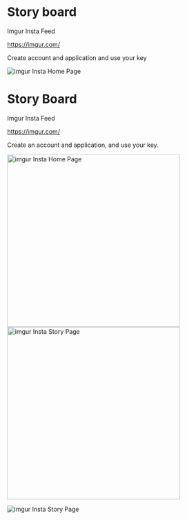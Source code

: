 # Story board
Imgur Insta Feed

https://imgur.com/

Create account and application and use your key

![imgur Insta Home Page](./homefeed.jpg)
# Story Board
Imgur Insta Feed

https://imgur.com/

Create an account and application, and use your key.

<img src="./homefeed.jpg" alt="imgur Insta Home Page" width="400"/>

<img src="./fullview.jpg" alt="imgur Insta Story Page" width="400"/>


![imgur Insta Story Page](./fullview.jpg)
